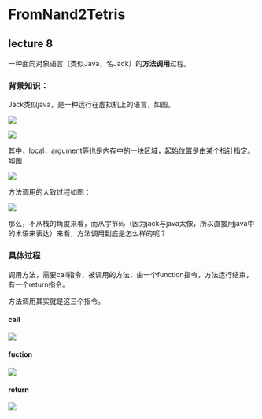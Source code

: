 # FromNand2Tetris



## lecture 8

一种面向对象语言（类似Java，名Jack）的**方法调用**过程。

### 背景知识：

Jack类似java，是一种运行在虚拟机上的语言，如图。

![](C:\Users\wayne\AppData\Roaming\Typora\typora-user-images\1554433778424.png)



![](https://github.com/fw1036994377/FromNand2Tetris/blob/master/img/memorysegment.jpg?raw=true)





其中，local，argument等也是内存中的一块区域，起始位置是由某个指针指定。如图

![](https://github.com/fw1036994377/FromNand2Tetris/blob/master/img/ram.jpg?raw=true)



方法调用的大致过程如图：

![](https://github.com/fw1036994377/FromNand2Tetris/blob/master/img/runtimeExample.jpg?raw=true)



那么，不从栈的角度来看，而从字节码（因为jack与java太像，所以直接用java中的术语来表达）来看，方法调用到底是怎么样的呢？



### 具体过程

调用方法，需要call指令，被调用的方法，由一个function指令，方法运行结束，有一个return指令。

方法调用其实就是这三个指令。

#### call

![](https://github.com/fw1036994377/FromNand2Tetris/blob/master/img/call.jpg?raw=true)



#### fuction

![](https://github.com/fw1036994377/FromNand2Tetris/blob/master/img/function.jpg?raw=true)



#### return

![](https://github.com/fw1036994377/FromNand2Tetris/blob/master/img/return.jpg?raw=true)











